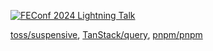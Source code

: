 [![FEConf 2024 Lightning Talk](https://img.shields.io/badge/FEConf%202024%20Lightning%20Talk-%EC%98%A4%ED%94%88%EC%86%8C%EC%8A%A4%20%EA%B8%B0%EC%97%AC%2C%20%EC%96%B4%EB%A0%B5%EC%A7%80%20%EC%95%8A%EC%95%84%EC%9A%94!-8A2BE2?style=social&labelColor=8A2BE2)](https://drive.google.com/file/d/1qcXOaFodRQBR9pa_nBcdIeKVdEZACQNx/view)

[toss/suspensive](https://github.com/toss/suspensive/issues?q=is%3Aall+involves%3Agwansikk),
[TanStack/query](https://github.com/TanStack/query/issues?q=is%3Aall+involves%3Agwansikk),
[pnpm/pnpm](https://github.com/pnpm/pnpm/issues?q=is%3Aall+involves%3Agwansikk)
